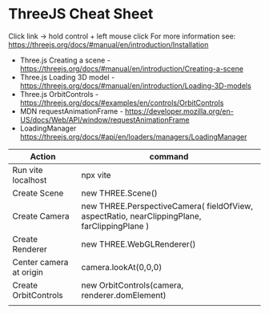 # ThreeJS Cheat Sheet
Click link -> hold control + left mouse click
For more information see: https://threejs.org/docs/#manual/en/introduction/Installation

- Three.js Creating a scene - https://threejs.org/docs/#manual/en/introduction/Creating-a-scene
- Three.js Loading 3D model - https://threejs.org/docs/#manual/en/introduction/Loading-3D-models
- Three.js OrbitControls - https://threejs.org/docs/#examples/en/controls/OrbitControls
- MDN requestAnimationFrame - https://developer.mozilla.org/en-US/docs/Web/API/window/requestAnimationFrame
- LoadingManager https://threejs.org/docs/#api/en/loaders/managers/LoadingManager

| Action                                                                                                          | command |
|--------------------------------------------------------------------------------------------------------------------|------|
| Run vite localhost | npx vite     |
| Create Scene                                            | new THREE.Scene()     |
| Create Camera                                                        |  new THREE.PerspectiveCamera( fieldOfView, aspectRatio, nearClippingPlane, farClippingPlane )     |
| Create Renderer                                 | new THREE.WebGLRenderer()    |
| Center camera at origin                                         | camera.lookAt(0,0,0)    |
| Create OrbitControls                                        | new OrbitControls(camera, renderer.domElement)    |
|                                            |     |
